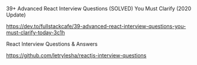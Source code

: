 39+ Advanced React Interview Questions (SOLVED) You Must Clarify (2020 Update)

https://dev.to/fullstackcafe/39-advanced-react-interview-questions-you-must-clarify-today-3c1h

React Interview Questions & Answers

https://github.com/letrylesha/reactjs-interview-questions

